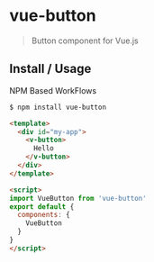 # vue-button

> Button component for Vue.js

## Install / Usage

NPM Based WorkFlows

``` bash
$ npm install vue-button
```

```html
<template>
  <div id="my-app">
    <v-button>
      Hello
    </v-button>
  </div>
</template>

<script>
import VueButton from 'vue-button'
export default {
  components: {
    VueButton
  }
}
</script>
```
